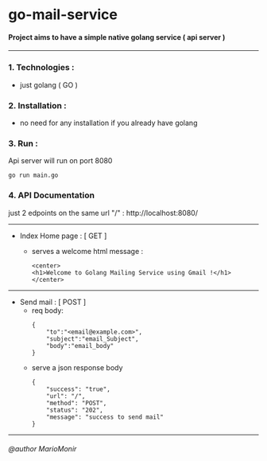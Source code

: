 # go-mail-service

#### Project aims to have a simple native golang service ( api server )

---

### 1. Technologies :

- just golang ( GO )

### 2. Installation :

- no need for any installation if you already have golang

### 3. Run :

Api server will run on port 8080

    go run main.go

### 4. API Documentation

just 2 edpoints on  the same url "/" : http://localhost:8080/

---

- Index Home page : [ GET ]

  - serves a welcome html message :

    ```
    <center>
    <h1>Welcome to Golang Mailing Service using Gmail !</h1>
    </center>
    ```

---

- Send mail : [ POST ]
  - req body:
    ```
    {
        "to":"<email@example.com>",
        "subject":"email_Subject",
        "body":"email_body"
    }
    ```
  - serve a json response body
    ```
    {
        "success": "true",
        "url": "/",
        "method": "POST",
        "status": "202",
        "message": "success to send mail"
    }
    ```

---

###### @author MarioMonir
